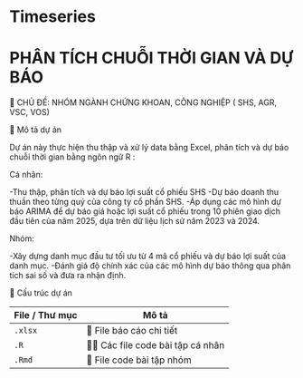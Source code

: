 # Timeseries
#  PHÂN TÍCH CHUỖI THỜI GIAN VÀ DỰ BÁO
🎯 CHỦ ĐỀ: NHÓM NGÀNH CHỨNG KHOAN, CÔNG NGHIỆP ( SHS, AGR, VSC, VOS)

📄 Mô tả dự án

Dự án này thực hiện thu thập và xử lý data bằng Excel, phân tích và dự báo chuỗi thời gian bằng ngôn ngữ R :

Cá nhân:

-Thu thập, phân tích và dự báo lợi suất cổ phiếu SHS
-Dự báo doanh thu thuần theo từng quý của công ty cổ phần SHS. 
-Áp dụng các mô hình dự báo ARIMA để dự báo giá hoặc lợi suất cổ phiếu trong 10 phiên giao dịch đầu tiên của năm 2025, dựa trên dữ liệu lịch sử năm 2023 và 2024.

Nhóm:

-Xây dựng danh mục đầu tư tối ưu từ 4 mã cổ phiếu và dự báo lợi suất của danh mục.
-Đánh giá độ chính xác của các mô hình dự báo thông qua phân tích sai số và đưa ra nhận định.

📂 Cấu trúc dự án

| File / Thư mục                | Mô tả |
|--------------------------------|-------|
| `.xlsx`                   | 📄 File báo cáo chi tiết |
| `.R`      | 🧑‍💻 Các file code bài tập cá nhân |
| `.Rmd`           | 👥 File code bài tập nhóm |
